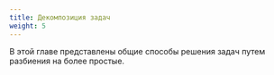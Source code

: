 ```yaml
---
title: Декомпозиция задач
weight: 5
---
```


В этой главе представлены общие способы решения задач путем разбиения на более простые.
